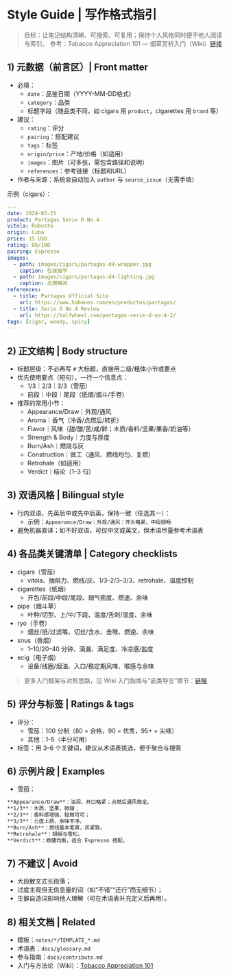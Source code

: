 # Style Guide | 写作格式指引

> 目标：让笔记结构清晰、可搜索、可复用；保持个人风格同时便于他人阅读与索引。
> 参考：Tobacco Appreciation 101 — 烟草赏析入门（Wiki）[链接](https://github.com/xianyu564/tobacco-notes/wiki/Tobacco-Appreciation-101-%E2%80%94-%E7%83%9F%E8%8D%89%E8%B5%8F%E6%9E%90%E5%85%A5%E9%97%A8#%E7%83%9F%E8%8D%89%E5%93%81%E7%B1%BB%E5%AF%BC%E8%A7%88)

## 1) 元数据（前言区）| Front matter
- 必填：
  - `date`：品鉴日期（YYYY-MM-DD格式）
  - `category`：品类
  - 标题字段（随品类不同，如 cigars 用 `product`，cigarettes 用 `brand` 等）
- 建议：
  - `rating`：评分
  - `pairing`：搭配建议
  - `tags`：标签
  - `origin/price`：产地/价格（如适用）
  - `images`：图片（可多张，需包含路径和说明）
  - `references`：参考链接（标题和URL）
- 作者与来源：系统会自动加入 `author` 与 `source_issue`（无需手填）

示例（cigars）：
```yaml
---
date: 2024-03-21
product: Partagas Serie D No.4
vitola: Robusto
origin: Cuba
price: 15 USD
rating: 88/100
pairing: Espresso
images:
  - path: images/cigars/partagas-d4-wrapper.jpg
    caption: 包装细节
  - path: images/cigars/partagas-d4-lighting.jpg
    caption: 点燃瞬间
references:
  - title: Partagas Official Site
    url: https://www.habanos.com/en/productos/partagas/
  - title: Serie D No.4 Review
    url: https://halfwheel.com/partagas-serie-d-no-4-2/
tags: [cigar, woody, spicy]
---
```

## 2) 正文结构 | Body structure
- 标题层级：不必再写 `#` 大标题，直接用二级/粗体小节或要点
- 优先使用要点（短句），一行一个信息点：
  - 1/3｜2/3｜3/3（雪茄）
  - 前段｜中段｜尾段（纸烟/烟斗/手卷）
- 推荐的常用小节：
  - Appearance/Draw｜外观/通风
  - Aroma｜香气（冷香/点燃后/转折）
  - Flavor｜风味（甜/酸/苦/咸/鲜；木质/香料/坚果/果香/奶油等）
  - Strength & Body｜力度与厚度
  - Burn/Ash｜燃烧与灰
  - Construction｜做工（通风、燃线均匀、复燃）
  - Retrohale（如适用）
  - Verdict｜结论（1–3 句）

## 3) 双语风格 | Bilingual style
- 行内双语，先英后中或先中后英，保持一致（任选其一）：
  - 示例：`Appearance/Draw｜外观/通风：开头略紧，中段顺畅`
- 避免机器直译；如不好双语，可仅中文或英文，但术语尽量参考术语表

## 4) 各品类关键清单 | Category checklists
- cigars（雪茄）
  - vitola、抽阻力、燃线/灰、1/3–2/3–3/3、retrohale、温度控制
- cigarettes（纸烟）
  - 开包/前段/中段/尾段、烟气密度、燃速、余味
- pipe（烟斗草）
  - 叶种/切型、上/中/下段、温度/舌刺/湿度、余味
- ryo（手卷）
  - 烟丝/纸/过滤嘴、切丝/含水、击喉、燃速、余味
- snus（唇烟）
  - 1–10/20–40 分钟、滴漏、满足度、冷凉感/盐度
- ecig（电子烟）
  - 设备/线圈/烟油、入口/稳定期风味、喉感与余味

> 更多入门框架与对照思路，见 Wiki 入门指南与“品类导览”章节：[链接](https://github.com/xianyu564/tobacco-notes/wiki/Tobacco-Appreciation-101-%E2%80%94-%E7%83%9F%E8%8D%89%E8%B5%8F%E6%9E%90%E5%85%A5%E9%97%A8#%E7%83%9F%E8%8D%89%E5%93%81%E7%B1%BB%E5%AF%BC%E8%A7%88)

## 5) 评分与标签 | Ratings & tags
- 评分：
  - 雪茄：100 分制（80 = 合格，90 = 优秀，95+ = 尖峰）
  - 其他：1–5（半分可用）
- 标签：用 3–6 个关键词，建议从术语表挑选，便于聚合与搜索

## 6) 示例片段 | Examples
- 雪茄：
```md
**Appearance/Draw**：油润，开口略紧；点燃后通风稳定。
**1/3**：木质、坚果，微甜；
**2/3**：香料感增强，轻微可可；
**3/3**：力度上扬，余味干净。
**Burn/Ash**：燃线基本笔直，灰紧致。
**Retrohale**：胡椒与雪松。
**Verdict**：稳健均衡，适合 Espresso 搭配。
```

## 7) 不建议 | Avoid
- 大段散文式长段落；
- 过度主观但无信息量的词（如“不错”“还行”而无细节）；
- 生僻自造词影响他人理解（可在术语表补充定义后再用）。

## 8) 相关文档 | Related
- 模板：`notes/*/TEMPLATE_*.md`
- 术语表：`docs/glossary.md`
- 参与指南：`docs/contribute.md`
- 入门与方法论（Wiki）：[Tobacco Appreciation 101](https://github.com/xianyu564/tobacco-notes/wiki/Tobacco-Appreciation-101-%E2%80%94-%E7%83%9F%E8%8D%89%E8%B5%8F%E6%9E%90%E5%85%A5%E9%97%A8#%E7%83%9F%E8%8D%89%E5%93%81%E7%B1%BB%E5%AF%BC%E8%A7%88)
